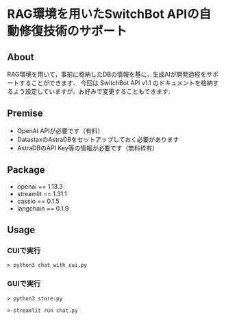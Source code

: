 # RAG環境を用いたSwitchBot APIの自動修復技術のサポート

## About

RAG環境を用いて，事前に格納したDBの情報を基に，生成AIが開発過程をサポートすることができます．
今回は SwitchBot API v1.1 のドキュメントを格納するよう設定していますが，お好みで変更することもできます．

## Premise

- OpenAI APIが必要です（有料）
- DatastaxのAstraDBをセットアップしておく必要があります
- AstraDBのAPI Key等の情報が必要です（無料枠有）

## Package

- openai		== 1.13.3
- streamlit		== 1.31.1
- cassio		== 0.1.5
- langchain		== 0.1.9


## Usage

### CUIで実行
```
> python3 chat_with_cui.py
```

### GUIで実行
```
> python3 store.py

> streamlit run chat.py
```

